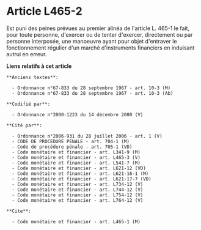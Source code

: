 # Article L465-2

Est puni des peines prévues au premier alinéa de l'article L. 465-1 le fait, pour toute personne, d'exercer ou de tenter
d'exercer, directement ou par personne interposée, une manoeuvre ayant pour objet d'entraver le fonctionnement régulier d'un
marché d'instruments financiers en induisant autrui en erreur.

**Liens relatifs à cet article**

	**Anciens textes**:

	  - Ordonnance n°67-833 du 28 septembre 1967 - art. 10-3 (M)
	  - Ordonnance n°67-833 du 28 septembre 1967 - art. 10-3 (Ab)

	**Codifié par**:

	  - Ordonnance n°2000-1223 du 14 décembre 2000 (V)

	**Cité par**:

	  - Ordonnance n°2006-931 du 28 juillet 2006 - art. 1 (V)
	  - CODE DE PROCEDURE PENALE - art. 704-1 (M)
	  - Code de procédure pénale - art. 705-1 (VD)
	  - Code monétaire et financier - art. L341-9 (M)
	  - Code monétaire et financier - art. L465-3 (V)
	  - Code monétaire et financier - art. L541-7 (M)
	  - Code monétaire et financier - art. L621-12 (VD)
	  - Code monétaire et financier - art. L621-16-1 (M)
	  - Code monétaire et financier - art. L621-17-7 (VD)
	  - Code monétaire et financier - art. L734-12 (V)
	  - Code monétaire et financier - art. L744-12 (V)
	  - Code monétaire et financier - art. L754-12 (V)
	  - Code monétaire et financier - art. L764-12 (V)

	**Cite**:

	  - Code monétaire et financier - art. L465-1 (M)
